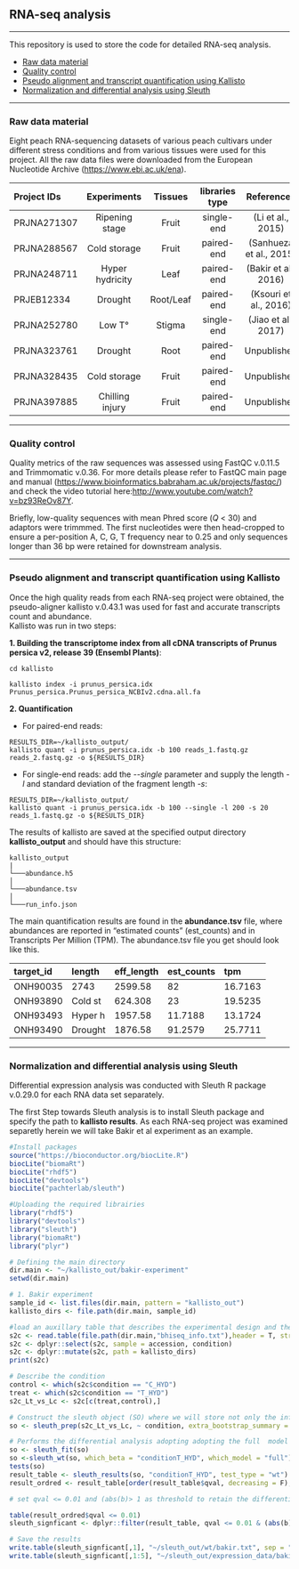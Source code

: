 ## RNA-seq analysis  
------

This repository is used to store the code for detailed RNA-seq analysis.

- [Raw data material](#Raw-data-material)
- [Quality control](#Quality-control)
- [Pseudo alignment and transcript quantification using Kallisto](#Pseudoalignment-and-transcript-quantification-using-Kallisto)
- [Normalization and differential analysis using Sleuth](#Normalization-and-differential-analysis-using-Sleuth)  


***
### Raw data material
Eight peach RNA-sequencing datasets of various peach cultivars under different stress conditions and from various tissues were used for this project. All the raw data files were downloaded from the European Nucleotide Archive (https://www.ebi.ac.uk/ena).


| Project IDs    | Experiments        | Tissues     |libraries type  |References             |
| :--------------| :-----------------:|:-----------:|:--------------:|:---------------------:|
| PRJNA271307    | Ripening stage     | Fruit       |single-end      |(Li et al., 2015)      |
| PRJNA288567    | Cold storage       | Fruit       |paired-end      |(Sanhueza et al., 2015)|
| PRJNA248711    | Hyper hydricity    | Leaf        |paired-end      |(Bakir et al., 2016)   |
| PRJEB12334     | Drought            | Root/Leaf   |paired-end      |(Ksouri et al., 2016)  |
| PRJNA252780    | Low T°             | Stigma      |single-end      |(Jiao et al., 2017)    |
| PRJNA323761    | Drought            | Root        |paired-end      |Unpublished            |
| PRJNA328435    | Cold storage       | Fruit       |paired-end      |Unpublished            |
| PRJNA397885    | Chilling injury    | Fruit       |paired-end      |Unpublished            |


***
### Quality control

Quality metrics of the raw sequences was assessed using FastQC v.0.11.5 and Trimmomatic v.0.36.
For more details please refer to FastQC main page and manual (https://www.bioinformatics.babraham.ac.uk/projects/fastqc/) and check the video tutorial here:http://www.youtube.com/watch?v=bz93ReOv87Y. 

Briefly, low-quality sequences with mean Phred score (*Q* < 30) and adaptors were trimmmed. The first nucleotides were then head-cropped to ensure a per-position A, C, G, T frequency near to 0.25 and only sequences longer than 36 bp were retained for downstream analysis.  
  
***    
### Pseudo alignment and transcript quantification using Kallisto

Once the high quality reads from each RNA-seq project were obtained, the pseudo-aligner kallisto v.0.43.1 was used for fast and accurate transcripts count and abundance.  
Kallisto was run in two steps:  

**1. Building the transcriptome index from all cDNA transcripts of Prunus persica v2, release 39 (Ensembl Plants)**:

```console
cd kallisto  

kallisto index -i prunus_persica.idx Prunus_persica.Prunus_persica_NCBIv2.cdna.all.fa
```

**2. Quantification**

  - For paired-end reads:
  
  ````console
  RESULTS_DIR=~/kallisto_output/
  kallisto quant -i prunus_persica.idx -b 100 reads_1.fastq.gz reads_2.fastq.gz -o ${RESULTS_DIR}
  ````

  - For single-end reads:
add the *--single* </span>  parameter and supply the length *-l*  and standard deviation of the fragment length *-s*:
  
  ````console
  RESULTS_DIR=~/kallisto_output/
  kallisto quant -i prunus_persica.idx -b 100 --single -l 200 -s 20 reads_1.fastq.gz -o ${RESULTS_DIR}
  
  ````

The results of kallisto are saved at the specified output directory **kallisto_output** and should have this structure:

```
kallisto_output
|
└───abundance.h5
│
└───abundance.tsv
│
└───run_info.json
```



The main quantification results are found in the **abundance.tsv** file, where abundances are reported in “estimated counts” (est_counts) and in Transcripts Per Million (TPM). The abundance.tsv file you get should look like this.  


| target_id| length | eff_length|est_counts| tpm    |
| :--------| :----- |:----------|:---------|:-------|
| ONH90035 | 2743   | 2599.58   |82        | 16.7163|
| ONH93890 | Cold st| 624.308   |23        | 19.5235|
| ONH93493 | Hyper h| 1957.58   |11.7188   | 13.1724|
| ONH93490 | Drought| 1876.58   |91.2579   | 25.7711|


***
### Normalization and differential analysis using Sleuth

Differential expression analysis was conducted with Sleuth R package v.0.29.0 for each RNA data set separately.

The first Step towards Sleuth analysis is to install  Sleuth package and specify the path to **kallisto results**. As each RNA-seq project was examined separetly herein we will take Bakir et al experiment as an example.


```r
#Install packages
source("https://bioconductor.org/biocLite.R")
biocLite("biomaRt")
biocLite("rhdf5")
biocLite("devtools")
biocLite("pachterlab/sleuth")

#Uploading the required librairies
library("rhdf5")
library("devtools")
library("sleuth")
library("biomaRt")
library("plyr")

# Defining the main directory
dir.main <- "~/kallisto_out/bakir-experiment"
setwd(dir.main)

# 1. Bakir experiment
sample_id <- list.files(dir.main, pattern = "kallisto_out")
kallisto_dirs <- file.path(dir.main, sample_id)

#load an auxillary table that describes the experimental design and the relationship between the kallisto directories and the samples:
s2c <- read.table(file.path(dir.main,"bhiseq_info.txt"),header = T, stringsAsFactors = F)
s2c <- dplyr::select(s2c, sample = accession, condition)
s2c <- dplyr::mutate(s2c, path = kallisto_dirs)
print(s2c)

# Describe the condition
control <- which(s2c$condition == "C_HYD")
treat <- which(s2c$condition == "T_HYD")
s2c_Lt_vs_Lc <- s2c[c(treat,control),]

# Construct the sleuth object (SO) where we will store not only the information about the experiment, but also details of the model to be used for differential  analysis and the results
so <- sleuth_prep(s2c_Lt_vs_Lc, ~ condition, extra_bootstrap_summary = TRUE)

# Performs the differential analysis adopting adopting the full  model and WT test
so <- sleuth_fit(so)
so <-sleuth_wt(so, which_beta = "conditionT_HYD", which_model = "full")
tests(so)
result_table <- sleuth_results(so, "conditionT_HYD", test_type = "wt")
result_ordred <- result_table[order(result_table$qval, decreasing = F),]

# set qval <= 0.01 and (abs(b)> 1 as threshold to retain the differentially expressed transcripts 

table(result_ordred$qval <= 0.01)
sleuth_signficant <- dplyr::filter(result_table, qval <= 0.01 & (abs(b)> 1))

# Save the results
write.table(sleuth_signficant[,1], "~/sleuth_out/wt/bakir.txt", sep = "\t", row.names = F)
write.table(sleuth_signficant[,1:5], "~/sleuth_out/expression_data/bakir.txt", sep = "\t", row.names = F)

```



